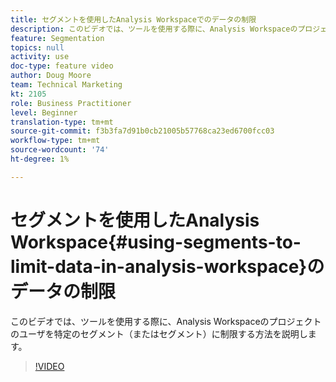 ```yaml
---
title: セグメントを使用したAnalysis Workspaceでのデータの制限
description: このビデオでは、ツールを使用する際に、Analysis Workspaceのプロジェクトのユーザを特定のセグメント（またはセグメント）に制限する方法を説明します。
feature: Segmentation
topics: null
activity: use
doc-type: feature video
author: Doug Moore
team: Technical Marketing
kt: 2105
role: Business Practitioner
level: Beginner
translation-type: tm+mt
source-git-commit: f3b3fa7d91b0cb21005b57768ca23ed6700fcc03
workflow-type: tm+mt
source-wordcount: '74'
ht-degree: 1%

---
```



# セグメントを使用したAnalysis Workspace{#using-segments-to-limit-data-in-analysis-workspace}のデータの制限

このビデオでは、ツールを使用する際に、Analysis Workspaceのプロジェクトのユーザを特定のセグメント（またはセグメント）に制限する方法を説明します。

>[!VIDEO](https://video.tv.adobe.com/v/24038/?quality=12)